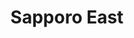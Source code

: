 ---
layout: place
title: "Sapporo East"
permalink: /pennsylvania/mechanicsburg/sapporo-east.html
stateAbbr: PA
stateName: Pennsylvania
cityName: Mechanicsburg
seo:
  name: "Sapporo East"
  type: Restaurant
  links: http://www.sapporoeastsushi.com/
description: "Outpost of a small Japanese-food chain offering sushi, hibachi dishes, teriyaki & tempura. Looking for sushi in Mechanicsburg, Pennsylvania? Check out Sappor..."
place_id: ChIJt5YAUGDCyIkRnIZE8ymIXpI
photos:
  - name: >-
      places/ChIJt5YAUGDCyIkRnIZE8ymIXpI/photos/AeeoHcKaZ2FDDOMRKQY5KPlGKbp7m2vebDw8TnlEa063oylsZ5OGrRCyE7R5n7XyVz0yb4BqrdDzmCB1_G2t-anHs5xItbXycGeCMXQ66v9rTpm_tbB5X_OTSQAuYMB1PYKvSwugXMMy7yMCbrDs2Tk7_4WYBmga2xHLuONaFc5P4_ZhIkFP7Hdot-UewLDaiLpHCq8bFfvc3TlJ_wUBXuZlg-78e3RjdRNmcluJ4Ezk9wqPw2bY76ACjh8KsbbjuGP4t3ecmniq1-Pu9RihmBF1lGTIh0O0BmVp5W8LX3WUUL1sHp8l2aXuLd3k5-GtSwv46pFz6lnW86i-j03-o0KEUMTg6XPouVk08yoAaVBGH_zmw9vSoar1GAtchpYPbyZzq4aHdiSSl57f3pYYWDtAgrO5kldU2f3XCIZeCg9tTi7CDw
    widthPx: 4032
    heightPx: 3024
    authorAttributions:
      - displayName: T. S. Lemley
        uri: https://maps.google.com/maps/contrib/101192318283769771233
        photoUri: >-
          https://lh3.googleusercontent.com/a-/ALV-UjUPvhLG7BMSJRfnFQZzNpSNL_7tHIpRGw0pd0PfbU98NUrv60jmhg=s100-p-k-no-mo
    flagContentUri: >-
      https://www.google.com/local/imagery/report/?cb_client=maps_api_places.places_api&image_key=!1e10!2sCIHM0ogKEICAgIDEob7eHA&hl=en-US
    googleMapsUri: >-
      https://www.google.com/maps/place//data=!3m4!1e2!3m2!1sCIHM0ogKEICAgIDEob7eHA!2e10!4m2!3m1!1s0x89c8c260500096b7:0x925e8829f344869c
  - name: >-
      places/ChIJt5YAUGDCyIkRnIZE8ymIXpI/photos/AeeoHcLndkPnLt-QHOTVSSEMHMdB0exBPITac_DqycvRiDySI7bIMQEbhLEDYkUeujkhFK94m823diXPxX1vW0XYSumIw58PcaWety1VPFWWfaXgS-BDY8rYvxGMdgWBV-GsSFpTxqqZlRBRUqYA71hER1fh-ErHn2HkzWL1FVfnw_wWe2VMYZxMMFuy1yHMvO1n-zUUMEA1R1nBjgrtLRcCEdvyu7cLL_mWsYq54T4CFmQYDurKFar4ZLfcaOwKAr9SYsY9sLOzCf4ahK_JhjdMmyPl2-Q9N_XeD6cY-sQgBtJzqFgxfIbLPuMKXARqt76_7MHnBBS71nuo7P7jPCaNUylmgg-hXykGh5e-lT2ya76D2YRz7tccr3CHzEaDXTJvcJ_Fq2AL_cmAVLQ8EaG8uBlsLkPPuvj4oM80R8MkTeCdbA
    widthPx: 3600
    heightPx: 4800
    authorAttributions:
      - displayName: D S
        uri: https://maps.google.com/maps/contrib/100725795751632480251
        photoUri: >-
          https://lh3.googleusercontent.com/a-/ALV-UjXBLdO3DItMHQILrR0sXLOAVCWAeLPMPzJt9kj7dPbLIuxxMa6N=s100-p-k-no-mo
    flagContentUri: >-
      https://www.google.com/local/imagery/report/?cb_client=maps_api_places.places_api&image_key=!1e10!2sCIHM0ogKEICAgICvq8yINw&hl=en-US
    googleMapsUri: >-
      https://www.google.com/maps/place//data=!3m4!1e2!3m2!1sCIHM0ogKEICAgICvq8yINw!2e10!4m2!3m1!1s0x89c8c260500096b7:0x925e8829f344869c
  - name: >-
      places/ChIJt5YAUGDCyIkRnIZE8ymIXpI/photos/AeeoHcL6ZLK1Lxswl0nwRZk0Ja0QFEEV5aCa-gHT1x8eO_q1wF8RJrOA3-Hd_06oQlPzS0DeBDS4d429pf1-4Ff09GpeexB-wx5TRUK7ZaQG-I8rc_RExCHs8SnJEkpAid8V9593MBm1ETtZSdW-ifsJE5ohGETuDVABLdet9mHiObYpPWlpewriBDDnFghZEyKUHtxCOPVwrdgvjv3fekrxxrctYQYj3tU7kutaKqglyVMk6U5rEfKdMQAUvfNEGKpkoGjjzKH_MEZS4y4VVNhd6MNVX7qh2l9c8p93skL2Te0CiQ
    widthPx: 2048
    heightPx: 1152
    authorAttributions:
      - displayName: Sapporo East
        uri: https://maps.google.com/maps/contrib/105536168141041198432
        photoUri: >-
          https://lh3.googleusercontent.com/a-/ALV-UjVVU0e8snSru3no8BOmzq0fxQ0LHh8zOv-GsX3bRcgzpUAO9PU=s100-p-k-no-mo
    flagContentUri: >-
      https://www.google.com/local/imagery/report/?cb_client=maps_api_places.places_api&image_key=!1e10!2sAF1QipMTtC3x1_NLI7zW3LX1r61XyKc4jUOlcDyhRyua&hl=en-US
    googleMapsUri: >-
      https://www.google.com/maps/place//data=!3m4!1e2!3m2!1sAF1QipMTtC3x1_NLI7zW3LX1r61XyKc4jUOlcDyhRyua!2e10!4m2!3m1!1s0x89c8c260500096b7:0x925e8829f344869c
  - name: >-
      places/ChIJt5YAUGDCyIkRnIZE8ymIXpI/photos/AeeoHcLb8EWKqpRy1s757x58BMe31oS1WyHsjRB2RT2f-HonrICnHsmT61z5vCCIJyeayBKgVnnTD9QFj6eXv0hOBAItpJYCU7NJy75fjZM3CcofuWFvgR82QNSVd8u8eVHleYyfIWHlqTdApQ4Z-HKQNGc_-hDERsm3RYaimm14qwj4R47WIzCAVQx_TEP98scawIehLVKl0jZ6q-aosF-ZdQlibcmz8GnVPMDnW7ohU54KPZlotXMkFraS-MEnC-6qIa8rC6y_dkdaUAVpBXxHVrYPYi8d4m1uJOdhFyJbg_ReO0TbxpNmay9Mr6t0f3XNtS7SdW0AxoVTP7Jw64bkGWDLRe4At5tRQxejzGkq8T_XurVN1OdA71gpDx_lUB8Q1PUTKJSIm_ECmjG7YnzWNowYpSDX6Za3u-DwGHq4WWJj1ABG
    widthPx: 3024
    heightPx: 4032
    authorAttributions:
      - displayName: Nicholas Couch
        uri: https://maps.google.com/maps/contrib/107106044588647338816
        photoUri: >-
          https://lh3.googleusercontent.com/a-/ALV-UjW7knoyksmXDRhd-hTJrxUj6fvF2qUCI91Pwd2zQJ-d8d6vRGeN5Q=s100-p-k-no-mo
    flagContentUri: >-
      https://www.google.com/local/imagery/report/?cb_client=maps_api_places.places_api&image_key=!1e10!2sCIHM0ogKEICAgIDLz9nw-wE&hl=en-US
    googleMapsUri: >-
      https://www.google.com/maps/place//data=!3m4!1e2!3m2!1sCIHM0ogKEICAgIDLz9nw-wE!2e10!4m2!3m1!1s0x89c8c260500096b7:0x925e8829f344869c
  - name: >-
      places/ChIJt5YAUGDCyIkRnIZE8ymIXpI/photos/AeeoHcLX1zKvwpNxj_oXIx4c_etTW1Jg-Zd8dTWlhbaljmX6ktaMq_q-YhSmYWZ8JuJEbpa9VUd9q5yLDhcvyM7TcIdIrv7fexrhHJBXItqXG0efCiCaYE6BLyf6ireS1dk61YQlggyUq1LsGhSh6rJSTgcJdYrDkytbMZsGsHuJjfRlOuJeU9T3H4gTsozrEtWRx9QzJBRM8hQQwZQsWqYEI-um4DXdIj0a4kbP-BxBm5Vf64qziYOmQz7KfVg1AG949NRD_4eWz2erYHqa5hOgmE-AsL5XWPAr2UlKJCaMo_dZbz5UN3GYfnlDAhIqB5SMuJuVrg3H1jflzQgmEmF_LjCkMCNdwdmGX_lEKSmiobTQBS8zhQtubJOvmEtaWVbX117-Ej7kodDnJ1hm-LoLfrNWdM3eZGYDB8hSrONZcb93R92K
    widthPx: 3946
    heightPx: 2285
    authorAttributions:
      - displayName: Adam R. Hughes
        uri: https://maps.google.com/maps/contrib/111610397303176729123
        photoUri: >-
          https://lh3.googleusercontent.com/a-/ALV-UjUPEK248TfPp5WWjoGFnjQYjSRFEJLvMF-KeM48ETPdsy1gJSuT=s100-p-k-no-mo
    flagContentUri: >-
      https://www.google.com/local/imagery/report/?cb_client=maps_api_places.places_api&image_key=!1e10!2sCIHM0ogKEICAgIDJ6syGmwE&hl=en-US
    googleMapsUri: >-
      https://www.google.com/maps/place//data=!3m4!1e2!3m2!1sCIHM0ogKEICAgIDJ6syGmwE!2e10!4m2!3m1!1s0x89c8c260500096b7:0x925e8829f344869c
  - name: >-
      places/ChIJt5YAUGDCyIkRnIZE8ymIXpI/photos/AeeoHcJCEDob-FQDZhZqZUQ7hoV56UY4PzLcqwSXlwkiCrYfeJgU6PQrbtFEOqZuFDqXdBdncxEUaoj5drfouV14t7N0Zqk4DhQ4QsAWTkhDGfIH8uEawUAKsoA6TAh3RrQQXModpYooo6vfox90v2KILD6Y6YIONQvD4X3ik0aQ0i9Sc14qrSo12BiPWhQJkJqhhsCckid-uBqxaoDFv4t3ynWO0-mLTUXfNi8fdQvhEyGBRVaZclOe6fh0x3UDAlHA1MKrB4VcNOV3e67hiXJNDlTg6S8j182xh7LjK3L51amOXgoYUE4FtaC9oysfeuA7ydIBzofX4rjU9lYUHczVMx9DFQFtQ_OW6NYYqfu57IX63ygbNfD15kZ0v9p3wSSdjhRYMJOd3pz0lTDVsJhSUMfwDYp0a7Uy35ID0WXz9cuGQEE
    widthPx: 4080
    heightPx: 3072
    authorAttributions:
      - displayName: Dan Takacs
        uri: https://maps.google.com/maps/contrib/100873035463311965350
        photoUri: >-
          https://lh3.googleusercontent.com/a-/ALV-UjUFu5b3TiwUcinPOzgPOoUOi-jhzofNcmzr0t2Fi6vdLJPHjmHcug=s100-p-k-no-mo
    flagContentUri: >-
      https://www.google.com/local/imagery/report/?cb_client=maps_api_places.places_api&image_key=!1e10!2sCIHM0ogKEICAgIC7ioC20AE&hl=en-US
    googleMapsUri: >-
      https://www.google.com/maps/place//data=!3m4!1e2!3m2!1sCIHM0ogKEICAgIC7ioC20AE!2e10!4m2!3m1!1s0x89c8c260500096b7:0x925e8829f344869c
  - name: >-
      places/ChIJt5YAUGDCyIkRnIZE8ymIXpI/photos/AeeoHcKgg_Dj1mDe2thEj75zPmPOiEscTcM0REeAXq14oaYj1DVrR_qISjxssFmMA5zRET1UibeDw56dVWq4E4bqfOfIu42RMqzu1M64vfNtZFaX39Wbf9JDtBvfdTQ3sKfa9ojMfEfSEilnU8uj54pGPU8Lcv7k3sp3CZIHwQpwyMqMbto26mhKuIJD2-y-7YAk2DO-TyK9WXIMjXVvWYuylbvOkXB-9jd39OfH_mLDLS-Wt4W5TzPAWURflxZXaBtbfCOjBG6MbVp-PWeIUITqb6PoECQ8kyVHvFUM0d7x9J_xYRAh2hx8kGvPEOggqY7EJdjTozy5Ye26-TqfgMdbOCE_LbMcdUcrUC4UHyDy_nfofZFhGv3blvbf1qqqM5IycXTM5qGwAFo-LR8SH27nM0c9Y-W-Vr1eoCI__eSL4ThC83Co
    widthPx: 3024
    heightPx: 4032
    authorAttributions:
      - displayName: Morteza Khaniki
        uri: https://maps.google.com/maps/contrib/107659924876780704548
        photoUri: >-
          https://lh3.googleusercontent.com/a/ACg8ocKiAmDO2f_IkxV2YzrNteAu-WeK4PkMSQ2WJ40FL_Ge35IV7g=s100-p-k-no-mo
    flagContentUri: >-
      https://www.google.com/local/imagery/report/?cb_client=maps_api_places.places_api&image_key=!1e10!2sCIHM0ogKEICAgIDX99Ko6AE&hl=en-US
    googleMapsUri: >-
      https://www.google.com/maps/place//data=!3m4!1e2!3m2!1sCIHM0ogKEICAgIDX99Ko6AE!2e10!4m2!3m1!1s0x89c8c260500096b7:0x925e8829f344869c
  - name: >-
      places/ChIJt5YAUGDCyIkRnIZE8ymIXpI/photos/AeeoHcJKL-SWDtHS9YaovZQVZ8j6h6yHox-wQdhlWoEfm1Rp2j5k1ChDu75musTI70RYetSh3EgjJeYV5ZW114Hd2335XgRVrkYWPrZ0ifQOQ6lulmyp1rVlEYOmmS-7i76O4LXu3ESc6GbCXvAChLqh0DxAg09CJxRy30cGUCwCFagWdigoc9ZUxzG_JiaERpkFMuQ1Nh4RQA2DTyZRzl_zWgTo0CL2glsrCgU_8TPSnN_PA_zCYT-JOYjCATnXjIRx_SQcR9V-a9nVZcRwGKHCfkcSvAkIGJ0x0WRhBHVd9Efexz1R6KB7tD7Lsqar-mi-tUSf7605RSgbNmBAYmnej3gHLOfCFo6wixYfzKSj4iLjXViSb0-zi5ZXrLNb7h5r-hl7NtViC6m6C3mWbdioCqXr2cPfvdNUq6v9TuW4Bv6xTbT9
    widthPx: 4032
    heightPx: 3024
    authorAttributions:
      - displayName: jonas ralf roque
        uri: https://maps.google.com/maps/contrib/117608776271825660145
        photoUri: >-
          https://lh3.googleusercontent.com/a-/ALV-UjXxML2wAxBxsIOmL1dSDy5mAmQ8zzvkHzi9zdUvJoL92ZhhLa_S=s100-p-k-no-mo
    flagContentUri: >-
      https://www.google.com/local/imagery/report/?cb_client=maps_api_places.places_api&image_key=!1e10!2sCIHM0ogKEICAgIC5z9roigE&hl=en-US
    googleMapsUri: >-
      https://www.google.com/maps/place//data=!3m4!1e2!3m2!1sCIHM0ogKEICAgIC5z9roigE!2e10!4m2!3m1!1s0x89c8c260500096b7:0x925e8829f344869c
  - name: >-
      places/ChIJt5YAUGDCyIkRnIZE8ymIXpI/photos/AeeoHcKSsLmWW7mJ_PcCbHVHLsxXLAfrqVz1pd1Q2gy1zWoBtXbfyeBRZlvo_1Jevs25flUVuTraeoay9rXlOW5CSWColm2YVRH5iMNEvcSLB0GSyDl88iP7uQLUdyaLHMmXPRjIU12aBmxx910mBDD4VkqKIQTJUoxXLbCnKLS0rfitAgItV9SgUSufcb1Ufjn4PQ8kczqI4fW5UrEojz29FApTLaaopowHqHHsnsltkZ7SazM9dhl_t2K7qCM-w6SF4FKVSswDvB4SKVhB32xDICdbr1t_FxvF6DHvXFYEpTIm_epYVuquR4PgeYc7Md82Bm7AhIyu4am5Vsr-k_rvBSHQkxupGwgieBQdcAVnXkAoZklM5W2boBe0p5f5fKt5KlJ_wrFtqSdmmDCGdAt128iJpzK__-RMothS9MrEsZH6pQ
    widthPx: 4080
    heightPx: 2296
    authorAttributions:
      - displayName: Samantha W
        uri: https://maps.google.com/maps/contrib/117002817911120386923
        photoUri: >-
          https://lh3.googleusercontent.com/a-/ALV-UjV112OS9QUfAg2bqUBPaOXn4W4bPXoaawa3_ljw3wcpJf7mrA0=s100-p-k-no-mo
    flagContentUri: >-
      https://www.google.com/local/imagery/report/?cb_client=maps_api_places.places_api&image_key=!1e10!2sCIHM0ogKEICAgICHvs2xdQ&hl=en-US
    googleMapsUri: >-
      https://www.google.com/maps/place//data=!3m4!1e2!3m2!1sCIHM0ogKEICAgICHvs2xdQ!2e10!4m2!3m1!1s0x89c8c260500096b7:0x925e8829f344869c
  - name: >-
      places/ChIJt5YAUGDCyIkRnIZE8ymIXpI/photos/AeeoHcLC8TBPTeeLPuPfqHyMbCZ9aKXpVnIK8x4R5p5QPQOZONEIaNwi96ej0D83-fmEw--i-hMw6rN0i3l6vQvsUdG7sqfRti2QxPhVaMLOsjFfDAWcn7DXuafre8VnlCjHjFKD8wnJDNgMTM5ioAD7MaB4RhqTDv7Bic983fiUQMOGv_EKlHTfFNsSknQ9luBRJBGmtl2mUO0klWZC0efwD_EfzBhFkxpsJMQ2gBQq8uEi4hndkoL7_evPrzYAJMM4WPFGrLrlMVWutVy1DXu2fV28Ze6_gHl5E9TiEgCLE9ZsrqDAu1X1gEvo40-ytYuf8-P36LHjQVZGhwlza12rWsGWFUifLvEoClzaevr6Hij6dRJkXMTfI7nHSy0fGRy_aOCVkojnRWy-AMjgmkV6Sz5Br5DJn7Ol-odc2PPLhCzsV5o
    widthPx: 3024
    heightPx: 4032
    authorAttributions:
      - displayName: Morteza Khaniki
        uri: https://maps.google.com/maps/contrib/107659924876780704548
        photoUri: >-
          https://lh3.googleusercontent.com/a/ACg8ocKiAmDO2f_IkxV2YzrNteAu-WeK4PkMSQ2WJ40FL_Ge35IV7g=s100-p-k-no-mo
    flagContentUri: >-
      https://www.google.com/local/imagery/report/?cb_client=maps_api_places.places_api&image_key=!1e10!2sCIHM0ogKEICAgIDX99KomAE&hl=en-US
    googleMapsUri: >-
      https://www.google.com/maps/place//data=!3m4!1e2!3m2!1sCIHM0ogKEICAgIDX99KomAE!2e10!4m2!3m1!1s0x89c8c260500096b7:0x925e8829f344869c
address: 4612 Carlisle Pike, Mechanicsburg, PA 17050, USA
street: 4612 Carlisle Pike
city: Mechanicsburg
state: PA
zip: '17050'
country: USA
neighborhood: null
latitude: '40.237192'
longitude: '-76.962135'
accessibility_options:
  wheelchairAccessibleParking: true
  wheelchairAccessibleEntrance: true
  wheelchairAccessibleRestroom: true
  wheelchairAccessibleSeating: true
business_status: OPERATIONAL
name: Sapporo East
google_maps_links:
  directionsUri: >-
    https://www.google.com/maps/dir//''/data=!4m7!4m6!1m1!4e2!1m2!1m1!1s0x89c8c260500096b7:0x925e8829f344869c!3e0
  placeUri: https://maps.google.com/?cid=10547017091104671388
  writeAReviewUri: >-
    https://www.google.com/maps/place//data=!4m3!3m2!1s0x89c8c260500096b7:0x925e8829f344869c!12e1
  reviewsUri: >-
    https://www.google.com/maps/place//data=!4m4!3m3!1s0x89c8c260500096b7:0x925e8829f344869c!9m1!1b1
  photosUri: >-
    https://www.google.com/maps/place//data=!4m3!3m2!1s0x89c8c260500096b7:0x925e8829f344869c!10e5
primary_type: Sushi Restaurant
opening_hours:
  regular: null
  current: null
secondary_opening_hours:
  regular:
    weekdayDescriptions: null
    type: null
  current:
    weekdayDescriptions: null
    type: null
phone: (717) 303-0333
price_level: PRICE_LEVEL_MODERATE
price_range: $20 &ndash; $30
rating: '4.6'
rating_count: 706
website: http://www.sapporoeastsushi.com/
reviews:
  - name: >-
      places/ChIJt5YAUGDCyIkRnIZE8ymIXpI/reviews/ChdDSUhNMG9nS0VJQ0FnSURYOTlLb3lBRRAB
    relativePublishTimeDescription: 5 months ago
    rating: 3
    text:
      text: >-
        Both the food and service were average. After reading numerous positive
        reviews about this place, I decided to give it a try, but unfortunately,
        both aspects fell below expectations. I arrived an hour before closing,
        yet it felt like the staff was rushing to get me out. The quality of the
        rolls was comparable to grocery store sushi, and the raw fish didn’t
        taste fresh. While this spot might be considered decent for the area,
        it’s certainly not the best sushi I’ve had.
      languageCode: en
    originalText:
      text: >-
        Both the food and service were average. After reading numerous positive
        reviews about this place, I decided to give it a try, but unfortunately,
        both aspects fell below expectations. I arrived an hour before closing,
        yet it felt like the staff was rushing to get me out. The quality of the
        rolls was comparable to grocery store sushi, and the raw fish didn’t
        taste fresh. While this spot might be considered decent for the area,
        it’s certainly not the best sushi I’ve had.
      languageCode: en
    authorAttribution:
      displayName: Morteza Khaniki
      uri: https://www.google.com/maps/contrib/107659924876780704548/reviews
      photoUri: >-
        https://lh3.googleusercontent.com/a/ACg8ocKiAmDO2f_IkxV2YzrNteAu-WeK4PkMSQ2WJ40FL_Ge35IV7g=s128-c0x00000000-cc-rp-mo-ba5
    publishTime: '2024-11-01T01:32:16.686797Z'
    flagContentUri: >-
      https://www.google.com/local/review/rap/report?postId=ChdDSUhNMG9nS0VJQ0FnSURYOTlLb3lBRRAB&d=17924085&t=1
    googleMapsUri: >-
      https://www.google.com/maps/reviews/data=!4m6!14m5!1m4!2m3!1sChdDSUhNMG9nS0VJQ0FnSURYOTlLb3lBRRAB!2m1!1s0x89c8c260500096b7:0x925e8829f344869c
  - name: >-
      places/ChIJt5YAUGDCyIkRnIZE8ymIXpI/reviews/ChZDSUhNMG9nS0VJQ0FnSURMejlud1d3EAE
    relativePublishTimeDescription: 2 months ago
    rating: 5
    text:
      text: >-
        Exceptional Sushi Experience at Sapporo East - A True Gem!


        I can't speak highly enough of Sapporo East Sushi Restaurant - it has
        become a weekly ritual for my fiance and me, and sometimes we can't
        resist stopping by more often! From the moment we walk in, we are
        greeted by the amazing staff who make every visit memorable. In
        particular, the servers Ferry and Diane are simply outstanding - they
        have gone above and beyond to make us feel like part of the Sapporo
        family, always remembering our names and treating us with the utmost
        care and attention.


        What truly sets Sapporo East apart is their exceptional sushi quality
        and inventive rolls. My fiance, who was never a sushi fan before, is now
        a convert thanks to the incredibly fresh fish and delicious rolls served
        here. Among our favorite sushi rolls that I highly recommend are the
        White Sand, Ray's Roll, and the Black Pearl - each one bursting with
        unique flavors that keep us coming back for more.


        Every bite is a burst of flavor, and we always leave feeling completely
        satisfied. We have even made Sapporo East our go-to spot for double
        dates with friends, as the inviting atmosphere and top-notch service
        never disappoint. If you're looking for a sushi experience that exceeds
        expectations, look no further than Sapporo East. We give it five stars
        without hesitation - this place is a true gem that deserves all the
        praise it gets!
      languageCode: en
    originalText:
      text: >-
        Exceptional Sushi Experience at Sapporo East - A True Gem!


        I can't speak highly enough of Sapporo East Sushi Restaurant - it has
        become a weekly ritual for my fiance and me, and sometimes we can't
        resist stopping by more often! From the moment we walk in, we are
        greeted by the amazing staff who make every visit memorable. In
        particular, the servers Ferry and Diane are simply outstanding - they
        have gone above and beyond to make us feel like part of the Sapporo
        family, always remembering our names and treating us with the utmost
        care and attention.


        What truly sets Sapporo East apart is their exceptional sushi quality
        and inventive rolls. My fiance, who was never a sushi fan before, is now
        a convert thanks to the incredibly fresh fish and delicious rolls served
        here. Among our favorite sushi rolls that I highly recommend are the
        White Sand, Ray's Roll, and the Black Pearl - each one bursting with
        unique flavors that keep us coming back for more.


        Every bite is a burst of flavor, and we always leave feeling completely
        satisfied. We have even made Sapporo East our go-to spot for double
        dates with friends, as the inviting atmosphere and top-notch service
        never disappoint. If you're looking for a sushi experience that exceeds
        expectations, look no further than Sapporo East. We give it five stars
        without hesitation - this place is a true gem that deserves all the
        praise it gets!
      languageCode: en
    authorAttribution:
      displayName: Nicholas Couch
      uri: https://www.google.com/maps/contrib/107106044588647338816/reviews
      photoUri: >-
        https://lh3.googleusercontent.com/a-/ALV-UjW7knoyksmXDRhd-hTJrxUj6fvF2qUCI91Pwd2zQJ-d8d6vRGeN5Q=s128-c0x00000000-cc-rp-mo-ba4
    publishTime: '2025-01-20T00:10:44.847633Z'
    flagContentUri: >-
      https://www.google.com/local/review/rap/report?postId=ChZDSUhNMG9nS0VJQ0FnSURMejlud1d3EAE&d=17924085&t=1
    googleMapsUri: >-
      https://www.google.com/maps/reviews/data=!4m6!14m5!1m4!2m3!1sChZDSUhNMG9nS0VJQ0FnSURMejlud1d3EAE!2m1!1s0x89c8c260500096b7:0x925e8829f344869c
  - name: >-
      places/ChIJt5YAUGDCyIkRnIZE8ymIXpI/reviews/ChdDSUhNMG9nS0VJQ0FnTUNnamFxNnJ3RRAB
    relativePublishTimeDescription: a month ago
    rating: 5
    text:
      text: >-
        Love this place!! We order takeout regularly, but have dined in before
        too. The staff are always so friendly and welcoming, even with our baby!
        They take pride in making sure you leave happy; they recently gave us a
        salad for free because our takeout order took a while on a particularly
        busy night, but we hadn’t even complained. They just go out of their way
        to give you a positive experience. Their sushi is great, plus they even
        will accept coupons on takeout which is a nice bonus.
      languageCode: en
    originalText:
      text: >-
        Love this place!! We order takeout regularly, but have dined in before
        too. The staff are always so friendly and welcoming, even with our baby!
        They take pride in making sure you leave happy; they recently gave us a
        salad for free because our takeout order took a while on a particularly
        busy night, but we hadn’t even complained. They just go out of their way
        to give you a positive experience. Their sushi is great, plus they even
        will accept coupons on takeout which is a nice bonus.
      languageCode: en
    authorAttribution:
      displayName: J
      uri: https://www.google.com/maps/contrib/116360882174559320090/reviews
      photoUri: >-
        https://lh3.googleusercontent.com/a/ACg8ocLJ1esuI_4FWtdUEkQNwI9fu8uGSaHVvRXwDwj_8tvGHMkWEU00=s128-c0x00000000-cc-rp-mo-ba3
    publishTime: '2025-02-19T19:24:18.493897Z'
    flagContentUri: >-
      https://www.google.com/local/review/rap/report?postId=ChdDSUhNMG9nS0VJQ0FnTUNnamFxNnJ3RRAB&d=17924085&t=1
    googleMapsUri: >-
      https://www.google.com/maps/reviews/data=!4m6!14m5!1m4!2m3!1sChdDSUhNMG9nS0VJQ0FnTUNnamFxNnJ3RRAB!2m1!1s0x89c8c260500096b7:0x925e8829f344869c
  - name: >-
      places/ChIJt5YAUGDCyIkRnIZE8ymIXpI/reviews/ChZDSUhNMG9nS0VJQ0FnSUNOMWY2cGVREAE
    relativePublishTimeDescription: a year ago
    rating: 5
    text:
      text: >-
        The BEST sushi in the area! 🍣 Food is delicious, service was EXTREMELY
        fast, and the workers are very kind! I would 100% recommend going here
        if you want super good sushi♥️
      languageCode: en
    originalText:
      text: >-
        The BEST sushi in the area! 🍣 Food is delicious, service was EXTREMELY
        fast, and the workers are very kind! I would 100% recommend going here
        if you want super good sushi♥️
      languageCode: en
    authorAttribution:
      displayName: Dakota Nguyen
      uri: https://www.google.com/maps/contrib/113162621717859440035/reviews
      photoUri: >-
        https://lh3.googleusercontent.com/a/ACg8ocI8fdQ2_gSlYqTVLXB7WLOFXAz9b8bdNQ5NA_l-DiliwmNjzA=s128-c0x00000000-cc-rp-mo-ba3
    publishTime: '2024-01-16T12:50:53.701413Z'
    flagContentUri: >-
      https://www.google.com/local/review/rap/report?postId=ChZDSUhNMG9nS0VJQ0FnSUNOMWY2cGVREAE&d=17924085&t=1
    googleMapsUri: >-
      https://www.google.com/maps/reviews/data=!4m6!14m5!1m4!2m3!1sChZDSUhNMG9nS0VJQ0FnSUNOMWY2cGVREAE!2m1!1s0x89c8c260500096b7:0x925e8829f344869c
  - name: >-
      places/ChIJt5YAUGDCyIkRnIZE8ymIXpI/reviews/ChZDSUhNMG9nS0VJQ0FnSURUcVpEWVFREAE
    relativePublishTimeDescription: 10 months ago
    rating: 5
    text:
      text: >-
        This great little gem in Mechanicsburg has a diverse menu with great
        selections. I'm pretty sure they have the more choices of seafood than
        any place we have visited in the area. The service was impeccable.
      languageCode: en
    originalText:
      text: >-
        This great little gem in Mechanicsburg has a diverse menu with great
        selections. I'm pretty sure they have the more choices of seafood than
        any place we have visited in the area. The service was impeccable.
      languageCode: en
    authorAttribution:
      displayName: Jared Backus
      uri: https://www.google.com/maps/contrib/112561309901678119541/reviews
      photoUri: >-
        https://lh3.googleusercontent.com/a-/ALV-UjW5oDUfZaI-_ZCc7SqxFI8jmOGf8SrzzlYAr1wCsuZOFn7E4cSqlA=s128-c0x00000000-cc-rp-mo-ba5
    publishTime: '2024-05-25T18:57:08.517782Z'
    flagContentUri: >-
      https://www.google.com/local/review/rap/report?postId=ChZDSUhNMG9nS0VJQ0FnSURUcVpEWVFREAE&d=17924085&t=1
    googleMapsUri: >-
      https://www.google.com/maps/reviews/data=!4m6!14m5!1m4!2m3!1sChZDSUhNMG9nS0VJQ0FnSURUcVpEWVFREAE!2m1!1s0x89c8c260500096b7:0x925e8829f344869c
parking_options:
  freeParkingLot: true
  freeStreetParking: true
  valetParking: false
payment_options:
  acceptsCreditCards: true
  acceptsDebitCards: true
  acceptsCashOnly: false
allow_dogs: null
curbside_pickup: null
delivery: false
dine_in: true
good_for_children: null
good_for_groups: true
good_for_sports: false
live_music: false
menu_for_children: false
outdoor_seating: false
reservable: true
restroom: true
serves_beer: true
serves_breakfast: false
serves_brunch: false
serves_cocktails: null
serves_coffee: null
serves_dinner: true
serves_dessert: true
serves_lunch: true
serves_vegetarian_food: true
serves_wine: true
takeout: true
summary: >-
  Outpost of a small Japanese-food chain offering sushi, hibachi dishes,
  teriyaki & tempura.

---